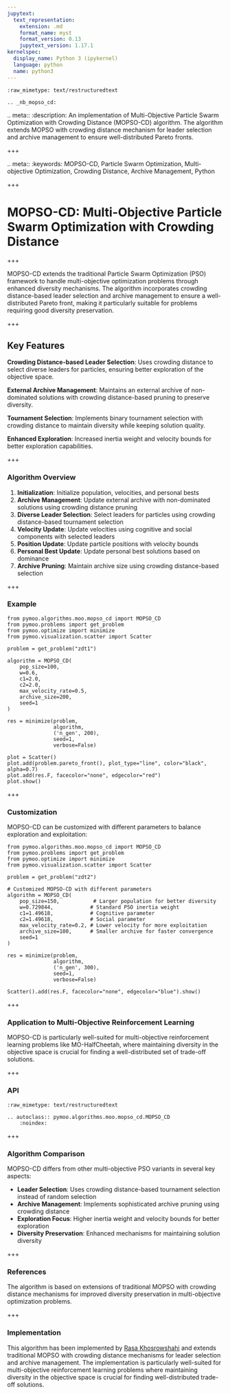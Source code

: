 ```yaml
---
jupytext:
  text_representation:
    extension: .md
    format_name: myst
    format_version: 0.13
    jupytext_version: 1.17.1
kernelspec:
  display_name: Python 3 (ipykernel)
  language: python
  name: python3
---
```


```{raw-cell}
:raw_mimetype: text/restructuredtext

.. _nb_mopso_cd:
```

.. meta::
   :description: An implementation of Multi-Objective Particle Swarm Optimization with Crowding Distance (MOPSO-CD) algorithm. The algorithm extends MOPSO with crowding distance mechanism for leader selection and archive management to ensure well-distributed Pareto fronts.

+++

.. meta::
   :keywords: MOPSO-CD, Particle Swarm Optimization, Multi-objective Optimization, Crowding Distance, Archive Management, Python

+++

# MOPSO-CD: Multi-Objective Particle Swarm Optimization with Crowding Distance

+++

MOPSO-CD extends the traditional Particle Swarm Optimization (PSO) framework to handle multi-objective optimization problems through enhanced diversity mechanisms. The algorithm incorporates crowding distance-based leader selection and archive management to ensure a well-distributed Pareto front, making it particularly suitable for problems requiring good diversity preservation.

+++

## Key Features

**Crowding Distance-based Leader Selection**: Uses crowding distance to select diverse leaders for particles, ensuring better exploration of the objective space.

**External Archive Management**: Maintains an external archive of non-dominated solutions with crowding distance-based pruning to preserve diversity.

**Tournament Selection**: Implements binary tournament selection with crowding distance to maintain diversity while keeping solution quality.

**Enhanced Exploration**: Increased inertia weight and velocity bounds for better exploration capabilities.

+++

### Algorithm Overview

1. **Initialization**: Initialize population, velocities, and personal bests
2. **Archive Management**: Update external archive with non-dominated solutions using crowding distance pruning
3. **Diverse Leader Selection**: Select leaders for particles using crowding distance-based tournament selection
4. **Velocity Update**: Update velocities using cognitive and social components with selected leaders
5. **Position Update**: Update particle positions with velocity bounds
6. **Personal Best Update**: Update personal best solutions based on dominance
7. **Archive Pruning**: Maintain archive size using crowding distance-based selection

+++

### Example

```{code-cell} ipython3
from pymoo.algorithms.moo.mopso_cd import MOPSO_CD
from pymoo.problems import get_problem
from pymoo.optimize import minimize
from pymoo.visualization.scatter import Scatter

problem = get_problem("zdt1")

algorithm = MOPSO_CD(
    pop_size=100,
    w=0.6,
    c1=2.0,
    c2=2.0,
    max_velocity_rate=0.5,
    archive_size=200,
    seed=1
)

res = minimize(problem,
               algorithm,
               ('n_gen', 200),
               seed=1,
               verbose=False)

plot = Scatter()
plot.add(problem.pareto_front(), plot_type="line", color="black", alpha=0.7)
plot.add(res.F, facecolor="none", edgecolor="red")
plot.show()
```

+++

### Customization

MOPSO-CD can be customized with different parameters to balance exploration and exploitation:

```{code-cell} ipython3
from pymoo.algorithms.moo.mopso_cd import MOPSO_CD
from pymoo.problems import get_problem
from pymoo.optimize import minimize
from pymoo.visualization.scatter import Scatter

problem = get_problem("zdt2")

# Customized MOPSO-CD with different parameters
algorithm = MOPSO_CD(
    pop_size=150,           # Larger population for better diversity
    w=0.729844,            # Standard PSO inertia weight
    c1=1.49618,            # Cognitive parameter
    c2=1.49618,            # Social parameter
    max_velocity_rate=0.2, # Lower velocity for more exploitation
    archive_size=100,      # Smaller archive for faster convergence
    seed=1
)

res = minimize(problem,
               algorithm,
               ('n_gen', 300),
               seed=1,
               verbose=False)

Scatter().add(res.F, facecolor="none", edgecolor="blue").show()
```

+++

### Application to Multi-Objective Reinforcement Learning

MOPSO-CD is particularly well-suited for multi-objective reinforcement learning problems like MO-HalfCheetah, where maintaining diversity in the objective space is crucial for finding a well-distributed set of trade-off solutions.

+++

### API

```{raw-cell}
:raw_mimetype: text/restructuredtext

.. autoclass:: pymoo.algorithms.moo.mopso_cd.MOPSO_CD
    :noindex:
```

+++

### Algorithm Comparison

MOPSO-CD differs from other multi-objective PSO variants in several key aspects:

- **Leader Selection**: Uses crowding distance-based tournament selection instead of random selection
- **Archive Management**: Implements sophisticated archive pruning using crowding distance
- **Exploration Focus**: Higher inertia weight and velocity bounds for better exploration
- **Diversity Preservation**: Enhanced mechanisms for maintaining solution diversity

+++

### References

The algorithm is based on extensions of traditional MOPSO with crowding distance mechanisms for improved diversity preservation in multi-objective optimization problems.

+++

### Implementation

This algorithm has been implemented by [Rasa Khosrowshahi](github.com/rkhosrowshahi) and extends traditional MOPSO with crowding distance mechanisms for leader selection and archive management. The implementation is particularly well-suited for multi-objective reinforcement learning problems where maintaining diversity in the objective space is crucial for finding well-distributed trade-off solutions. 
